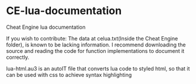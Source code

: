 # CE-lua-documentation
Cheat Engine lua documentation

If you wish to contribute: The data at celua.txt(Inside the Cheat Engine folder), is known to be lacking information. I recommend downloading the source and reading the code for function implementations to document it correctly.

lua-html.au3 is an autoIT file that converts lua code to styled html, so that it can be used with css to achieve syntax highlighting
